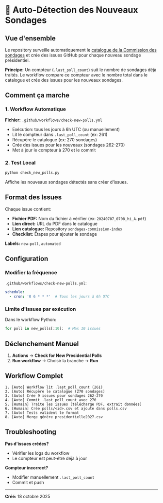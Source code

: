 # 🤖 Auto-Détection des Nouveaux Sondages

## Vue d'ensemble

Le repository surveille automatiquement le [catalogue de la Commission des sondages](https://github.com/MieuxVoter/sondages-commission-index) et crée des issues GitHub pour chaque nouveau sondage présidentiel.

**Principe:** Un compteur (`.last_poll_count`) suit le nombre de sondages déjà traités. Le workflow compare ce compteur avec le nombre total dans le catalogue et crée des issues pour les nouveaux sondages.

## Comment ça marche

### 1. Workflow Automatique
**Fichier:** `.github/workflows/check-new-polls.yml`

- Exécution: tous les jours à 6h UTC (ou manuellement)
- Lit le compteur dans `.last_poll_count` (ex: 261)
- Récupère le catalogue (ex: 270 sondages)
- Crée des issues pour les nouveaux (sondages 262-270)
- Met à jour le compteur à 270 et le commit

### 2. Test Local
```bash
python check_new_polls.py
```

Affiche les nouveaux sondages détectés sans créer d'issues.

## Format des Issues

Chaque issue contient:
- **Fichier PDF:** Nom du fichier à vérifier (ex: `20240707_0708_hi_A.pdf`)
- **Lien direct:** URL du PDF dans le catalogue
- **Lien catalogue:** Repository `sondages-commission-index`
- **Checklist:** Étapes pour ajouter le sondage

**Labels:** `new-poll`, `automated`

## Configuration

### Modifier la fréquence
`.github/workflows/check-new-polls.yml`:
```yaml
schedule:
  - cron: '0 6 * * *'  # Tous les jours à 6h UTC
```

### Limite d'issues par exécution
Dans le workflow Python:
```python
for poll in new_polls[:10]:  # Max 10 issues
```

## Déclenchement Manuel

1. **Actions** → **Check for New Presidential Polls**
2. **Run workflow** → Choisir la branche → **Run**

## Workflow Complet

```
1. [Auto] Workflow lit .last_poll_count (261)
2. [Auto] Récupère le catalogue (270 sondages)
3. [Auto] Crée 9 issues pour sondages 262-270
4. [Auto] Commit .last_poll_count avec 270
5. [Humain] Traite les issues (télécharge PDF, extrait données)
6. [Humain] Crée polls/<id>.csv et ajoute dans polls.csv
7. [Auto] Tests valident le format
8. [Auto] Merge génère presidentielle2027.csv
```

## Troubleshooting

**Pas d'issues créées?**
- Vérifier les logs du workflow
- Le compteur est peut-être déjà à jour

**Compteur incorrect?**
- Modifier manuellement `.last_poll_count`
- Commit et push

---

**Créé:** 18 octobre 2025
